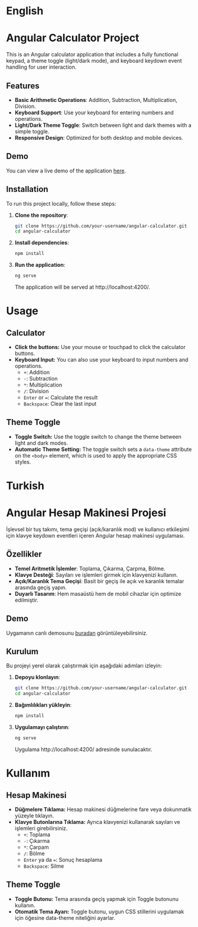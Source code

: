 # English

# Angular Calculator Project

This is an Angular calculator application that includes a fully functional keypad, a theme toggle (light/dark mode), and keyboard keydown event handling for user interaction.

## Features

- **Basic Arithmetic Operations**: Addition, Subtraction, Multiplication, Division.
- **Keyboard Support**: Use your keyboard for entering numbers and operations.
- **Light/Dark Theme Toggle**: Switch between light and dark themes with a simple toggle.
- **Responsive Design**: Optimized for both desktop and mobile devices.

## Demo

You can view a live demo of the application [here](https://calculator-brown-phi.vercel.app).

## Installation

To run this project locally, follow these steps:

1. **Clone the repository**:

   ```bash
   git clone https://github.com/your-username/angular-calculator.git
   cd angular-calculator

   ```

2. **Install dependencies**:

   ```bash
   npm install

   ```

3. **Run the application**:
   ```bash
   ng serve
   ```
   The application will be served at http://localhost:4200/.

# Usage

## Calculator

- **Click the buttons:** Use your mouse or touchpad to click the calculator buttons.
- **Keyboard Input:** You can also use your keyboard to input numbers and operations.
  - `+`: Addition
  - `-`: Subtraction
  - `*`: Multiplication
  - `/`: Division
  - `Enter` or `=`: Calculate the result
  - `Backspace`: Clear the last input

## Theme Toggle

- **Toggle Switch:** Use the toggle switch to change the theme between light and dark modes.
- **Automatic Theme Setting:** The toggle switch sets a `data-theme` attribute on the `<body>` element, which is used to apply the appropriate CSS styles.

# Turkish

# Angular Hesap Makinesi Projesi

İşlevsel bir tuş takımı, tema geçişi (açık/karanlık mod) ve kullanıcı etkileşimi için klavye keydown eventleri içeren Angular hesap makinesi uygulaması.

## Özellikler

- **Temel Aritmetik İşlemler**: Toplama, Çıkarma, Çarpma, Bölme.
- **Klavye Desteği**: Sayıları ve işlemleri girmek için klavyenizi kullanın.
- **Açık/Karanlık Tema Geçişi**: Basit bir geçiş ile açık ve karanlık temalar arasında geçiş yapın.
- **Duyarlı Tasarım**: Hem masaüstü hem de mobil cihazlar için optimize edilmiştir.

## Demo

Uygamanın canlı demosunu [buradan](https://calculator-brown-phi.vercel.app) görüntüleyebilirsiniz.

## Kurulum

Bu projeyi yerel olarak çalıştırmak için aşağıdaki adımları izleyin:

1. **Depoyu klonlayın**:

   ```bash
   git clone https://github.com/your-username/angular-calculator.git
   cd angular-calculator
   ```

2. **Bağımlılıkları yükleyin**:

   ```bash
   npm install

   ```

3. **Uygulamayı çalıştırın**:
   ```bash
   ng serve
   ```
   Uygulama http://localhost:4200/ adresinde sunulacaktır.

# Kullanım

## Hesap Makinesi

- **Düğmelere Tıklama:** Hesap makinesi düğmelerine fare veya dokunmatik yüzeyle tıklayın.
- **Klavye Butonlarına Tıklama:** Ayrıca klavyenizi kullanarak sayıları ve işlemleri girebilirsiniz.
  - `+`: Toplama
  - `-`: Çıkarma
  - `*`: Çarpam
  - `/`: Bölme
  - `Enter` ya da `=`: Sonuç hesaplama
  - `Backspace`: Silme

## Theme Toggle

- **Toggle Butonu:** Tema arasında geçiş yapmak için Toggle butonunu kullanın.
- **Otomatik Tema Ayarı:** Toggle butonu, uygun CSS stillerini uygulamak için <body> öğesine data-theme niteliğini ayarlar.
